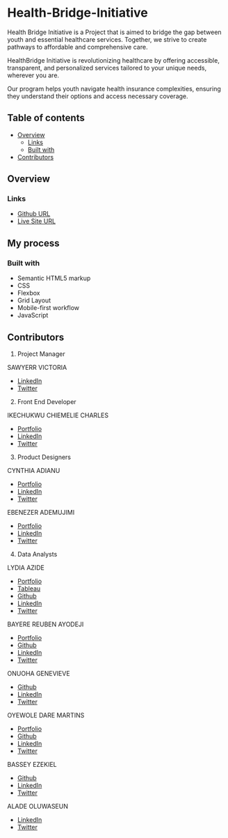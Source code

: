 ﻿# Health-Bridge-Initiative

Health Bridge Initiative is a Project that is aimed to bridge the gap between youth and essential healthcare services. Together, we strive to create pathways to affordable and comprehensive care.

HealthBridge Initiative is revolutionizing healthcare by offering accessible, transparent, and personalized services tailored to your unique needs, wherever you are.

Our program helps youth navigate health insurance complexities, ensuring they understand their options and access necessary coverage.

## Table of contents

- [Overview](#overview)
  - [Links](#links)
  - [Built with](#built-with)
- [Contributors](#Contributors)

## Overview

### Links

- [Github URL](https://github.com/IkechukwuChiemelieCharles/Health-Bridge-Initiative.git)
- [Live Site URL](https://health-bridge-initiative.vercel.app)

## My process

### Built with

- Semantic HTML5 markup
- CSS
- Flexbox
- Grid Layout
- Mobile-first workflow
- JavaScript

## Contributors

1.  Project Manager

SAWYERR VICTORIA

- [LinkedIn](http://linkedin.com/in/sawyerr-victoria-479b39243)
- [Twitter](https://x.com/oluwateniolax?s=21)

2. Front End Developer

IKECHUKWU CHIEMELIE CHARLES

- [Portfolio](https://www.charlie-x.vercel.app)
- [LinkedIn](https://www.linkedin.com/in/chiemelie-ikechukwu-297ab4262)
- [Twitter](https://x.com/CharlieXtopher?t=3e0oy9G7je3zhhryyMnwxw&s=09)

3. Product Designers

CYNTHIA ADIANU

- [Portfolio](https://www.behance.net/cynthiaadianu)
- [LinkedIn](https://www.linkedin.com/in/cyadianu)
- [Twitter](https://x.com/ceey_designs)

EBENEZER ADEMUJIMI

- [Portfolio](https://www.behance.net/ebenezeademuji)
- [LinkedIn](https://www.linkedin.com/in/ebenezer-ademujimi)
- [Twitter](https://x.com/Designer_keye)

4. Data Analysts

LYDIA AZIDE

- [Portfolio](https://www.datascienceportfol.io/Lydiathegreat)
- [Tableau](https://public.tableau.com/app/profile/lydia.azide/vizzes)
- [Github](https://github.com/Lydiatheanalyst)
- [LinkedIn](https://www.linkedin.com/in/lydia-azide-255181178)
- [Twitter](https://x.com/ZiziAzide)

BAYERE REUBEN AYODEJI

- [Portfolio](https://datascienceportfol.io/AyodejiBayere)
- [Github](https://github.com/Bayereayodeji)
- [LinkedIn](https://www.linkedin.com/in/ayodeji-bayere-91240925a)
- [Twitter](https://x.com/dejiclicks1)

ONUOHA GENEVIEVE

- [Github](https://github.com/Analyst-genny)
- [LinkedIn](https://www.linkedin.com/in/genevieve-onuoha-b46a92256)
- [Twitter](https://x.com/OnuohaGenevieve?t=oAvEzodVUU_GYVNKZPZvHw&s=09)

OYEWOLE DARE MARTINS

- [Portfolio](https://www.datascienceportfol.io/oyewoledare)
- [Github](https://github.com/Oyewole-Dare)
- [LinkedIn](www.linkedin.com/in/oyewole-dare-75084a207)
- [Twitter](https://x.com/OyewoleDare7?t=vnxTKmNwR5--dWZ7tmIv6A&s=09)

BASSEY EZEKIEL

- [Github](https://github.com/Basseyezekiel)
- [LinkedIn](https://www.linkedin.com/in/basseyezekiel)
- [Twitter](https://x.com/Ezekiel64598365)

ALADE OLUWASEUN

- [LinkedIn]()
- [Twitter]()
